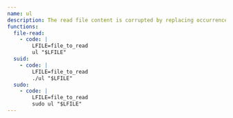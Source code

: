 ```yaml
---
name: ul
description: The read file content is corrupted by replacing occurrences of `$'\b_'` to terminal sequences and by converting tabs to spaces.
functions:
  file-read:
    - code: |
        LFILE=file_to_read
        ul "$LFILE"
  suid:
    - code: |
        LFILE=file_to_read
        ./ul "$LFILE"
  sudo:
    - code: |
        LFILE=file_to_read
        sudo ul "$LFILE"
---
```

